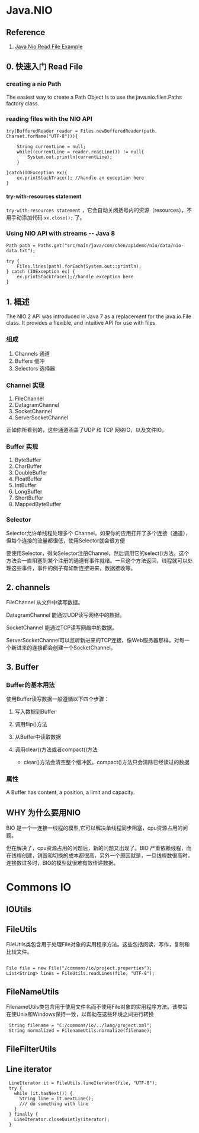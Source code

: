 # Java.NIO

## Reference 

1. [Java Nio Read File Example](https://examples.javacodegeeks.com/core-java/java-nio-read-file-example/)

## 0. 快速入门 Read File

### creating a nio Path

The easiest way to create a Path Object is to use the java.nio.files.Paths factory class. 

### reading files with the NIO API

```
try(BufferedReader reader = Files.newBufferedReader(path, Charset.forName("UTF-8"))){

    String currentLine = null;
    while((currentLine = reader.readLine()) != null{        
    	System.out.println(currentLine); 
	}
    
}catch(IOException ex){
    ex.printStackTrace(); //handle an exception here
}
```


#### try-with-resources statement

```try-with-resources statement``` ，它会自动关闭括号内的资源（resources），不用手动添加代码   ```xx.close();```  了。


### Using NIO API with streams  -- Java 8

```
Path path = Paths.get("src/main/java/com/chen/apidemo/nio/data/nio-data.txt");

try {
    Files.lines(path).forEach(System.out::println);
} catch (IOException ex) {
    ex.printStackTrace();//handle exception here
}
```


## 1. 概述

The NIO.2 API was introduced in Java 7 as a replacement for the java.io.File class. It provides a flexible, and intuitive API for use with files.

### 组成

1. Channels  通道
2. Buffers  缓冲
3. Selectors  选择器

### Channel 实现

1. FileChannel
2. DatagramChannel
3. SocketChannel
4. ServerSocketChannel

正如你所看到的，这些通道涵盖了UDP 和 TCP 网络IO，以及文件IO。

### Buffer 实现

1. ByteBuffer
2. CharBuffer
3. DoubleBuffer
4. FloatBuffer
5. IntBuffer
6. LongBuffer
7. ShortBuffer 
8. MappedByteBuffer

### Selector

Selector允许单线程处理多个 Channel。如果你的应用打开了多个连接（通道），但每个连接的流量都很低，使用Selector就会很方便

要使用Selector，得向Selector注册Channel，然后调用它的select()方法。这个方法会一直阻塞到某个注册的通道有事件就绪。一旦这个方法返回，线程就可以处理这些事件，事件的例子有如新连接进来，数据接收等。

## 2. channels

FileChannel 从文件中读写数据。

DatagramChannel 能通过UDP读写网络中的数据。

SocketChannel 能通过TCP读写网络中的数据。

ServerSocketChannel可以监听新进来的TCP连接，像Web服务器那样。对每一个新进来的连接都会创建一个SocketChannel。

## 3. Buffer

### Buffer的基本用法

使用Buffer读写数据一般遵循以下四个步骤：

1. 写入数据到Buffer
2. 调用flip()方法
3. 从Buffer中读取数据
4. 调用clear()方法或者compact()方法

	- clear()方法会清空整个缓冲区。compact()方法只会清除已经读过的数据

### 属性

 A Buffer has content, a position, a limit and capacity.








## WHY 为什么要用NIO

BIO 是一个一连接一线程的模型,它可以解决单线程同步阻塞，cpu资源占用的问题。

但在解决了，cpu资源占用的问题后，新的问题又出现了。BIO 严重依赖线程，而在线程创建，销毁和切换的成本都很高，另外一个原因就是，一旦线程数很高时，连接数过多时，BIO的模型就很难有效传递数据。





# Commons IO

## IOUtils

## FileUtils

FileUtils类包含用于处理File对象的实用程序方法。这些包括阅读，写作，复制和比较文件。

```

File file = new File("/commons/io/project.properties");
List<String> lines = FileUtils.readLines(file, "UTF-8");

```

## FileNameUtils

FilenameUtils类包含用于使用文件名而不使用File对象的实用程序方法。该类旨在使Unix和Windows保持一致，以帮助在这些环境之间进行转换

```
 String filename = "C:/commons/io/../lang/project.xml";
 String normalized = FilenameUtils.normalize(filename);
```

## FileFilterUtils


## Line iterator

```
 LineIterator it = FileUtils.lineIterator(file, "UTF-8");
 try {
   while (it.hasNext()) {
     String line = it.nextLine();
     /// do something with line
   }
 } finally {
   LineIterator.closeQuietly(iterator);
 }
```






